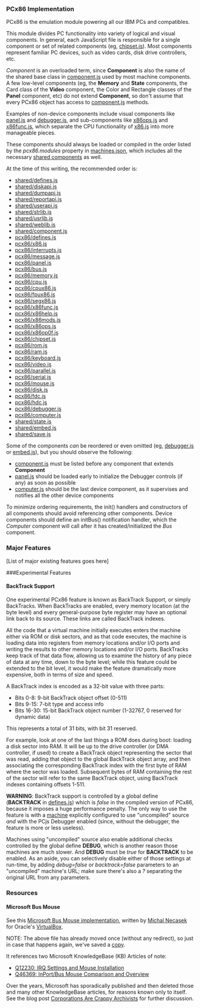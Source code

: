 ### PCx86 Implementation

PCx86 is the emulation module powering all our IBM PCs and compatibles.

This module divides PC functionality into variety of logical and visual components.
In general, each JavaScript file is responsible for a single component or set of related components (eg,
[chipset.js](modules/v2/chipset.js)).  Most components represent familiar PC devices, such as video cards, disk drive
controllers, etc.

*Component* is an overloaded term, since **Component** is also the name of the shared base class in
[component.js](../modules/v2/component.js) used by most machine components.  A few low-level components
(eg, the **Memory** and **State** components, the Card class of the **Video** component, the Color and Rectangle
classes of the **Panel** component, etc) do not extend **Component**, so don't assume that every PCx86 object has
access to [component.js](../modules/v2/component.js) methods.

Examples of non-device components include visual components like [panel.js](modules/v2/panel.js) and
[debugger.js](modules/v2/debugger.js), and sub-components like [x86ops.js](modules/v2/x86ops.js) and [x86func.js](modules/v2/x86func.js),
which separate the CPU functionality of [x86.js](modules/v2/x86.js) into more manageable pieces.

These components should always be loaded or compiled in the order listed by the *pcx86.modules* property in
[machines.json](https://github.com/jeffpar/pcjs/blob/master/machines/machines.json), which includes all the necessary
[shared components](../modules/v2/) as well.

At the time of this writing, the recommended order is:

  - [shared/defines.js](../modules/v2/defines.js)
  - [shared/diskapi.js](../modules/v2/diskapi.js)
  - [shared/dumpapi.js](../modules/v2/dumpapi.js)
  - [shared/reportapi.js](../modules/v2/reportapi.js)
  - [shared/userapi.js](../modules/v2/userapi.js)
  - [shared/strlib.js](../modules/v2/strlib.js)
  - [shared/usrlib.js](../modules/v2/usrlib.js)
  - [shared/weblib.js](../modules/v2/weblib.js)
  - [shared/component.js](../modules/v2/component.js)
  - [pcx86/defines.js](modules/v2/defines.js)
  - [pcx86/x86.js](modules/v2/x86.js)
  - [pcx86/interrupts.js](modules/v2/interrupts.js)
  - [pcx86/message.js](modules/v2/message.js)
  - [pcx86/panel.js](modules/v2/panel.js)
  - [pcx86/bus.js](modules/v2/bus.js)
  - [pcx86/memory.js](modules/v2/memory.js)
  - [pcx86/cpu.js](modules/v2/cpu.js)
  - [pcx86/cpux86.js](modules/v2/cpux86.js)
  - [pcx86/fpux86.js](modules/v2/fpux86.js)
  - [pcx86/segx86.js](modules/v2/segx86.js)
  - [pcx86/x86func.js](modules/v2/x86func.js)
  - [pcx86/x86help.js](modules/v2/x86help.js)
  - [pcx86/x86mods.js](modules/v2/x86mods.js)
  - [pcx86/x86ops.js](modules/v2/x86ops.js)
  - [pcx86/x86op0f.js](modules/v2/x86op0f.js)
  - [pcx86/chipset.js](modules/v2/chipset.js)
  - [pcx86/rom.js](modules/v2/rom.js)
  - [pcx86/ram.js](modules/v2/ram.js)
  - [pcx86/keyboard.js](modules/v2/keyboard.js)
  - [pcx86/video.js](modules/v2/video.js)
  - [pcx86/parallel.js](modules/v2/parallel.js)
  - [pcx86/serial.js](modules/v2/serial.js)
  - [pcx86/mouse.js](modules/v2/mouse.js)
  - [pcx86/disk.js](modules/v2/disk.js)
  - [pcx86/fdc.js](modules/v2/fdc.js)
  - [pcx86/hdc.js](modules/v2/hdc.js)
  - [pcx86/debugger.js](modules/v2/debugger.js)
  - [pcx86/computer.js](modules/v2/computer.js)
  - [shared/state.js](../modules/v2/state.js)
  - [shared/embed.js](../modules/v2/embed.js)
  - [shared/save.js](../modules/v2/save.js)

Some of the components *can* be reordered or even omitted (eg, [debugger.js](modules/v2/debugger.js) or
[embed.js](../modules/v2/embed.js)), but you should observe the following:

  - [component.js](../modules/v2/component.js) must be listed before any component that extends **Component**
  - [panel.js](modules/v2/panel.js) should be loaded early to initialize the Debugger controls (if any) as soon as possible
  - [computer.js](modules/v2/computer.js) should be the last device component, as it supervises and notifies all the other device components

To minimize ordering requirements, the init() handlers and constructors of all components should avoid
referencing other components.  Device components should define an initBus() notification handler, which the
*Computer* component will call after it has created/initialized the *Bus* component.

### Major Features

[List of major existing features goes here]

###Experimental Features

#### BackTrack Support

One experimental PCx86 feature is known as BackTrack Support, or simply BackTracks.  When BackTracks are enabled, every
memory location (at the byte level) and every general-purpose byte register may have an optional link back to its
source.  These links are called BackTrack indexes.

All the code that a virtual machine initially executes enters the machine either via ROM or disk sectors, and as that
code executes, the machine is loading data into registers from memory locations and/or I/O ports and writing the results
to other memory locations and/or I/O ports.  BackTracks keep track of that data flow, allowing us to examine the history
of any piece of data at any time, down to the byte level; while this feature could be extended to the bit level, it
would make the feature dramatically more expensive, both in terms of size and speed.

A BackTrack index is encoded as a 32-bit value with three parts:

- Bits 0-8: 9-bit BackTrack object offset (0-511)
- Bits 9-15: 7-bit type and access info
- Bits 16-30: 15-bit BackTrack object number (1-32767, 0 reserved for dynamic data)

This represents a total of 31 bits, with bit 31 reserved.

For example, look at one of the last things a ROM does during boot: loading a disk sector into RAM.  It will be up to
the drive controller (or DMA controller, if used) to create a BackTrack object representing the sector that was read,
adding that object to the global BackTrack object array, and then associating the corresponding BackTrack index with
the first byte of RAM where the sector was loaded.  Subsequent bytes of RAM containing the rest of the sector will refer
to the same BackTrack object, using BackTrack indexes containing offsets 1-511.

**WARNING**: BackTrack support is controlled by a global define (**BACKTRACK** in [defines.js](modules/v2/defines.js)) which is
*false* in the compiled version of PCx86, because it imposes a huge performance penalty.  The only way to use the feature
is with a [machine](https://www.pcjs.org/blog/2015/01/17/) explicitly configured to use "uncompiled" source *and* with the PCjs Debugger
enabled (since, without the debugger, the feature is more or less useless).

Machines using "uncompiled" source also enable additional checks controlled by the global define **DEBUG**, which is
another reason those machines are much slower.  And **DEBUG** must be *true* for **BACKTRACK** to be enabled.
As an aside, you can selectively disable either of those settings at run-time, by adding *debug=false* or *backtrack=false*
parameters to an "uncompiled" machine's URL; make sure there's also a *?* separating the original URL from any parameters.

### Resources

#### Microsoft Bus Mouse

See this [Microsoft Bus Mouse implementation](https://www.virtualbox.org/browser/vbox/trunk/src/VBox/ExtPacks/BusMouseSample/DevBusMouse.cpp),
written by [Michal Necasek](http://www.os2museum.com) for Oracle's [VirtualBox](https://www.virtualbox.org).

NOTE: The above file has already moved once (without any redirect), so just in case that happens again, we've saved a [copy](/machines/pcx86/devices/microsoft/mouse/virtualbox/BusMouse.cpp).

It references two Microsoft KnowledgeBase (KB) Articles of note:

- [Q12230: IRQ Settings and Mouse Installation](https://jeffpar.github.io/kbarchive/kb/012/Q12230/)
- [Q46369: InPort/Bus Mouse Comparison and Overview](https://jeffpar.github.io/kbarchive/kb/046/Q46369/)

Over the years, Microsoft has sporadically published and then deleted those and many other KnowledgeBase articles,
for reasons known only to itself.  See the blog post [Corporations Are Crappy Archivists](https://www.pcjs.org/blog/2017/10/13/) for further
discussion.
